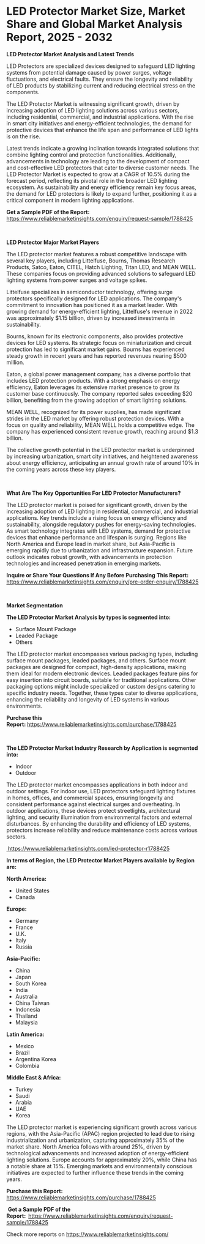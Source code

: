 <p><h1>LED Protector Market Size, Market Share and Global Market Analysis Report, 2025 - 2032</h1></p><p><strong>LED Protector Market Analysis and Latest Trends</strong></p>
<p><p>LED Protectors are specialized devices designed to safeguard LED lighting systems from potential damage caused by power surges, voltage fluctuations, and electrical faults. They ensure the longevity and reliability of LED products by stabilizing current and reducing electrical stress on the components.</p><p>The LED Protector Market is witnessing significant growth, driven by increasing adoption of LED lighting solutions across various sectors, including residential, commercial, and industrial applications. With the rise in smart city initiatives and energy-efficient technologies, the demand for protective devices that enhance the life span and performance of LED lights is on the rise.</p><p>Latest trends indicate a growing inclination towards integrated solutions that combine lighting control and protection functionalities. Additionally, advancements in technology are leading to the development of compact and cost-effective LED protectors that cater to diverse customer needs. The LED Protector Market is expected to grow at a CAGR of 10.5% during the forecast period, reflecting its pivotal role in the broader LED lighting ecosystem. As sustainability and energy efficiency remain key focus areas, the demand for LED protectors is likely to expand further, positioning it as a critical component in modern lighting applications.</p></p>
<p><strong>Get a Sample PDF of the Report:&nbsp;</strong> <a href="https://www.reliablemarketinsights.com/enquiry/request-sample/1788425?utm_campaign=2095&utm_medium=2&utm_source=Github&utm_content=ia&utm_term=22022025&utm_id=led-protector">https://www.reliablemarketinsights.com/enquiry/request-sample/1788425</a></p>
<p>&nbsp;</p>
<p><strong>LED Protector Major Market Players</strong></p>
<p><p>The LED protector market features a robust competitive landscape with several key players, including Littelfuse, Bourns, Thomas Research Products, Satco, Eaton, CITEL, Hatch Lighting, Titan LED, and MEAN WELL. These companies focus on providing advanced solutions to safeguard LED lighting systems from power surges and voltage spikes.</p><p>Littelfuse specializes in semiconductor technology, offering surge protectors specifically designed for LED applications. The company's commitment to innovation has positioned it as a market leader. With growing demand for energy-efficient lighting, Littelfuse's revenue in 2022 was approximately $1.15 billion, driven by increased investments in sustainability.</p><p>Bourns, known for its electronic components, also provides protective devices for LED systems. Its strategic focus on miniaturization and circuit protection has led to significant market gains. Bourns has experienced steady growth in recent years and has reported revenues nearing $500 million.</p><p>Eaton, a global power management company, has a diverse portfolio that includes LED protection products. With a strong emphasis on energy efficiency, Eaton leverages its extensive market presence to grow its customer base continuously. The company reported sales exceeding $20 billion, benefiting from the growing adoption of smart lighting solutions.</p><p>MEAN WELL, recognized for its power supplies, has made significant strides in the LED market by offering robust protection devices. With a focus on quality and reliability, MEAN WELL holds a competitive edge. The company has experienced consistent revenue growth, reaching around $1.3 billion.</p><p>The collective growth potential in the LED protector market is underpinned by increasing urbanization, smart city initiatives, and heightened awareness about energy efficiency, anticipating an annual growth rate of around 10% in the coming years across these key players.</p></p>
<p>&nbsp;</p>
<p><strong>What Are The Key Opportunities For LED Protector Manufacturers?</strong></p>
<p><p>The LED protector market is poised for significant growth, driven by the increasing adoption of LED lighting in residential, commercial, and industrial applications. Key trends include a rising focus on energy efficiency and sustainability, alongside regulatory pushes for energy-saving technologies. As smart technology integrates with LED systems, demand for protective devices that enhance performance and lifespan is surging. Regions like North America and Europe lead in market share, but Asia-Pacific is emerging rapidly due to urbanization and infrastructure expansion. Future outlook indicates robust growth, with advancements in protection technologies and increased penetration in emerging markets.</p></p>
<p><strong>Inquire or Share Your Questions If Any Before Purchasing This Report:</strong> <a href="https://www.reliablemarketinsights.com/enquiry/pre-order-enquiry/1788425?utm_campaign=2095&utm_medium=2&utm_source=Github&utm_content=ia&utm_term=22022025&utm_id=led-protector">https://www.reliablemarketinsights.com/enquiry/pre-order-enquiry/1788425</a></p>
<p>&nbsp;</p>
<p><strong>Market Segmentation</strong></p>
<p><strong>The LED Protector Market Analysis by types is segmented into:</strong></p>
<p><ul><li>Surface Mount Package</li><li>Leaded Package</li><li>Others</li></ul></p>
<p><p>The LED protector market encompasses various packaging types, including surface mount packages, leaded packages, and others. Surface mount packages are designed for compact, high-density applications, making them ideal for modern electronic devices. Leaded packages feature pins for easy insertion into circuit boards, suitable for traditional applications. Other packaging options might include specialized or custom designs catering to specific industry needs. Together, these types cater to diverse applications, enhancing the reliability and longevity of LED systems in various environments.</p></p>
<p><strong>Purchase this Report:&nbsp;</strong><a href="https://www.reliablemarketinsights.com/purchase/1788425?utm_campaign=2095&utm_medium=2&utm_source=Github&utm_content=ia&utm_term=22022025&utm_id=led-protector">https://www.reliablemarketinsights.com/purchase/1788425</a></p>
<p>&nbsp;</p>
<p><strong>The LED Protector Market Industry Research by Application is segmented into:</strong></p>
<p><ul><li>Indoor</li><li>Outdoor</li></ul></p>
<p><p>The LED protector market encompasses applications in both indoor and outdoor settings. For indoor use, LED protectors safeguard lighting fixtures in homes, offices, and commercial spaces, ensuring longevity and consistent performance against electrical surges and overheating. In outdoor applications, these devices protect streetlights, architectural lighting, and security illumination from environmental factors and external disturbances. By enhancing the durability and efficiency of LED systems, protectors increase reliability and reduce maintenance costs across various sectors.</p></p>
<p><a href="https://www.reliablemarketinsights.com/led-protector-r1788425?utm_campaign=2095&utm_medium=2&utm_source=Github&utm_content=ia&utm_term=22022025&utm_id=led-protector">&nbsp;https://www.reliablemarketinsights.com/led-protector-r1788425</a></p>
<p><strong>In terms of Region, the LED Protector Market Players available by Region are:</strong></p>
<p>
    <p> <strong> North America: </strong>
        <ul>
            <li>United States</li>
            <li>Canada</li>
        </ul>
        </p> 
    <p> <strong> Europe: </strong>
        <ul>
            <li>Germany</li>
            <li>France</li>
            <li>U.K.</li>
            <li>Italy</li>
            <li>Russia</li>
        </ul>
        </p> 
    <p> <strong> Asia-Pacific: </strong>
        <ul>
            <li>China</li>
            <li>Japan</li>
            <li>South Korea</li>
            <li>India</li>
            <li>Australia</li>
            <li>China Taiwan</li>
            <li>Indonesia</li>
            <li>Thailand</li>
            <li>Malaysia</li>
        </ul>
        </p> 
    <p> <strong> Latin America: </strong>
        <ul>
            <li>Mexico</li>
            <li>Brazil</li>
            <li>Argentina Korea</li>
            <li>Colombia</li>
        </ul>
        </p> 
    <p> <strong> Middle East & Africa: </strong>
        <ul>
            <li>Turkey</li>
            <li>Saudi</li>
            <li>Arabia</li>
            <li>UAE</li>
            <li>Korea</li>
        </ul>
    </p>
    </p>
<p><p>The LED protector market is experiencing significant growth across various regions, with the Asia-Pacific (APAC) region projected to lead due to rising industrialization and urbanization, capturing approximately 35% of the market share. North America follows with around 25%, driven by technological advancements and increased adoption of energy-efficient lighting solutions. Europe accounts for approximately 20%, while China has a notable share at 15%. Emerging markets and environmentally conscious initiatives are expected to further influence these trends in the coming years.</p></p>
<p><strong>Purchase this Report: </strong><a href="https://www.reliablemarketinsights.com/purchase/1788425?utm_campaign=2095&utm_medium=2&utm_source=Github&utm_content=ia&utm_term=22022025&utm_id=led-protector">https://www.reliablemarketinsights.com/purchase/1788425</a></p>
<p>&nbsp;<strong>Get a Sample PDF of the Report:&nbsp;&nbsp;</strong><a href="https://www.reliablemarketinsights.com/enquiry/request-sample/1788425?utm_campaign=2095&utm_medium=2&utm_source=Github&utm_content=ia&utm_term=22022025&utm_id=led-protector">https://www.reliablemarketinsights.com/enquiry/request-sample/1788425</a></p>
<p><strong></strong></p>
<p>Check more reports on <a href="https://www.reliablemarketinsights.com/?utm_campaign=2095&utm_medium=2&utm_source=Github&utm_content=ia&utm_term=22022025&utm_id=led-protector">https://www.reliablemarketinsights.com/</a></p>